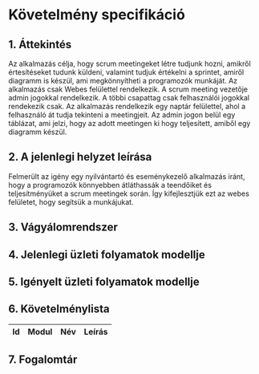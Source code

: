 # Követelmény specifikáció

## 1. Áttekintés 
Az alkalmazás célja, hogy scrum meetingeket létre tudjunk hozni, amikről értesítéseket tudunk küldeni, valamint tudjuk értékelni a sprintet, amiről diagramm is készül, ami megkönnyítheti a programozók munkáját. Az alkalmazás csak Webes felülettel rendelkezik. A scrum meeting vezetője admin jogokkal rendelkezik. A többi csapattag csak felhasználói jogokkal rendekezik csak. Az alkalmazás rendelkezik egy naptár felülettel, ahol a felhasználó át tudja tekinteni a meetingjeit. Az admin jogon belül egy táblázat, ami jelzi, hogy az adott meetingen ki hogy teljesített, amiből egy diagramm készül. 

## 2. A jelenlegi helyzet leírása
Felmerült az igény egy nyilvántartó és eseménykezelő alkalmazás iránt, hogy a programozók könnyebben átláthassák a teendőiket és teljesítményüket a scrum meetingek során. Így kifejlesztjük ezt az webes felületet, hogy segítsük a munkájukat.

## 3. Vágyálomrendszer



## 4. Jelenlegi üzleti folyamatok modellje



## 5. Igényelt üzleti folyamatok modellje


## 6. Követelménylista

| Id | Modul | Név | Leírás |
| :---: | --- | --- | --- |


## 7. Fogalomtár

